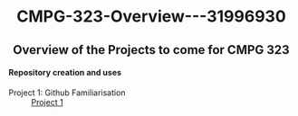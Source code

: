 <h1 align="center">CMPG-323-Overview---31996930</h1>
<h2 align="center">Overview of the Projects to come for CMPG 323</h2>
<h4 align="left">Repository creation and uses</h4>
<dl>
  <dt>Project 1: Github Familiarisation</dt>
  <dd><a href="https://github.com/MunchyBunchy2203/CMPG-323-Overview---31996930">Project 1</a></dd>
</dl>
